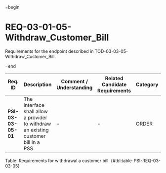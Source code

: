 =begin

# REQ-03-01-05-Withdraw_Customer_Bill

Requirements for the endpoint described in TOD-03-03-05-Withdraw_Customer_Bill.

=end

| Req. ID                        | Description                         | Comment / Understanding                  | Related Candidate Requirements | Category                       |
| ------------------------------ | ----------------------------------- | ---------------------------------------- | ------------------------------ | ------------------------------ |
| __PSI-03-03-05-01__ | The interface shall allow a provider to withdraw an existing customer bill in a PSS. | -                       | -                              | ORDER    |

Table: Requirements for withdrawal a customer bill. {#tbl:table-PSI-REQ-03-03-05}
